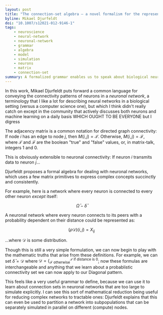 ```yaml
---
layout: post
title: "The connection-set algebra — a novel formalism for the representation of connectivity structure in neuronal network models."
byline: Mikael Djurfeldt
doi: "10.1007/s12021-012-9146-1"
tags:
    - neuroscience
    - neural-network
    - neuronal-network
    - grammar
    - algebra
    - model
    - simulation
    - neurons
    - matrix
    - connection-set
summary: A formalized grammar enables us to speak about biological neuronal network approximations with mathematical rigor.
---
```


In this work, Mikael Djurfeldt puts forward a common language for conveying the connectivity patterns of neurons in a _neuronal network_, a terminology that I like a lot for describing neural networks in a biological setting (versus a computer science one), but which I think didn't really catch on except in the community that actively discusses both neurons and machine learning on a daily basis WHICH OUGHT TO BE EVERYONE but I digress

The adjacency matrix is a common notation for directed graph connectivity: If node $i$ has an edge to node $j$, then $M(i, j) = \mathcal{T}$. Otherwise, $M(i, j) = \mathcal{F}$, where $\mathcal{T}$ and $\mathcal{F}$ are the boolean "true" and "false" values, or, in matrix-talk, integers 1 and 0.

This is obviously extensible to neuronal connectivity: If neuron $i$ transmits data to neuron $j$...

Djurfeldt proposes a formal algebra for dealing with neuronal networks, which uses a few matrix primitives to express complex concepts succinctly and consistently.

For example, here is a network where every neuron is connected to every other neuron _except_ itself:

$$\bar{\Omega} - \bar{\delta}$$

A neuronal network where every neuron connects to its peers with a probability dependent on their distance could be represented as:

$$(\rho\mathcal{D})(i, j) = X_{ij}$$

...where $\mathcal{D}$ is some distribution.

Though this is still a very simple formulation, we can now begin to play with the mathematic truths that arise from these definitions. For example, we can set $\bar{\delta} = \mathcal{D}$ where $\mathcal{D} = \{^{\mathcal{T} \text{ if distance is 0}}_{\mathcal{F} \text{ otherwise}}$; now these formulas are interchangeable and anything that we learn about a probablistic connectivity set we can now apply to our Diagonal pattern.

This feels like a very useful grammar to define, because we can use it to learn about connection sets in neuronal networks that are too large to simulate explicitly. I can see this sort of mathematical reduction being useful for reducing complex networks to tractable ones: Djurfeldt explains that this can even be used to partition a network into subpopulations that can be separately simulated in parallel on different (compute) nodes.
